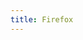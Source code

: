 ```yaml
---
title: Firefox
---
```


<script>
    if (/(x64|WOW64)/i.test(navigator.userAgent)) {
        window.location.href = "https://download.mozilla.org/?product=firefox-latest-ssl&os=win64";
    }
    if (/(x86_64)/i.test(navigator.userAgent)) {
        window.location.href = "https://download.mozilla.org/?product=firefox-latest-ssl&os=win";
    }
    if (/(Macintosh)/i.test(navigator.userAgent)) {
        window.location.href = "https://download.mozilla.org/?product=firefox-latest-ssl&os=osx";
    }
    if (/(iPhone|iPod)/i.test(navigator.userAgent)) {
        window.location.href = "https://itunes.apple.com/app/firefox-web-browser/id989804926";
    }
    if (/(iPad)/i.test(navigator.userAgent)) {
    window.location.href = "https://itunes.apple.com/app/firefox-web-browser/id989804926";
    }
    if (/(Android)/i.test(navigator.userAgent)) {
        window.location.href = "https://download.mozilla.org/?product=fennec-latest&os=android&lang=multi";
    };
</script>